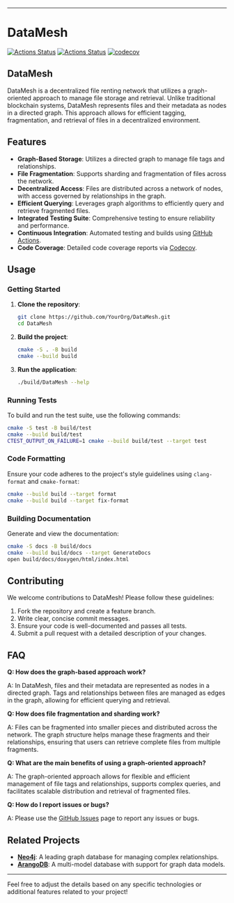 
---

# DataMesh

[![Actions Status](https://github.com/riken127/DataMesh/workflows/Build/badge.svg)](https://github.com/riken127/data-mesh/actions)
[![Actions Status](https://github.com/riken127/DataMesh/workflows/CodeQuality/badge.svg)](https://github.com/riken127/data-mesh/actions)
[![codecov](https://codecov.io/gh/YourOrg/DataMesh/branch/main/graph/badge.svg)](https://codecov.io/gh/riken127/DataMesh)

## DataMesh

DataMesh is a decentralized file renting network that utilizes a graph-oriented approach to manage file storage and retrieval. Unlike traditional blockchain systems, DataMesh represents files and their metadata as nodes in a directed graph. This approach allows for efficient tagging, fragmentation, and retrieval of files in a decentralized environment.

## Features

- **Graph-Based Storage**: Utilizes a directed graph to manage file tags and relationships.
- **File Fragmentation**: Supports sharding and fragmentation of files across the network.
- **Decentralized Access**: Files are distributed across a network of nodes, with access governed by relationships in the graph.
- **Efficient Querying**: Leverages graph algorithms to efficiently query and retrieve fragmented files.
- **Integrated Testing Suite**: Comprehensive testing to ensure reliability and performance.
- **Continuous Integration**: Automated testing and builds using [GitHub Actions](https://help.github.com/en/actions/).
- **Code Coverage**: Detailed code coverage reports via [Codecov](https://codecov.io).

## Usage

### Getting Started

1. **Clone the repository**:
   ```bash
   git clone https://github.com/YourOrg/DataMesh.git
   cd DataMesh
   ```

2. **Build the project**:
   ```bash
   cmake -S . -B build
   cmake --build build
   ```

3. **Run the application**:
   ```bash
   ./build/DataMesh --help
   ```

### Running Tests

To build and run the test suite, use the following commands:

```bash
cmake -S test -B build/test
cmake --build build/test
CTEST_OUTPUT_ON_FAILURE=1 cmake --build build/test --target test
```

### Code Formatting

Ensure your code adheres to the project's style guidelines using `clang-format` and `cmake-format`:

```bash
cmake --build build --target format
cmake --build build --target fix-format
```

### Building Documentation

Generate and view the documentation:

```bash
cmake -S docs -B build/docs
cmake --build build/docs --target GenerateDocs
open build/docs/doxygen/html/index.html
```

## Contributing

We welcome contributions to DataMesh! Please follow these guidelines:

1. Fork the repository and create a feature branch.
2. Write clear, concise commit messages.
3. Ensure your code is well-documented and passes all tests.
4. Submit a pull request with a detailed description of your changes.

## FAQ

**Q: How does the graph-based approach work?**

A: In DataMesh, files and their metadata are represented as nodes in a directed graph. Tags and relationships between files are managed as edges in the graph, allowing for efficient querying and retrieval.

**Q: How does file fragmentation and sharding work?**

A: Files can be fragmented into smaller pieces and distributed across the network. The graph structure helps manage these fragments and their relationships, ensuring that users can retrieve complete files from multiple fragments.

**Q: What are the main benefits of using a graph-oriented approach?**

A: The graph-oriented approach allows for flexible and efficient management of file tags and relationships, supports complex queries, and facilitates scalable distribution and retrieval of fragmented files.

**Q: How do I report issues or bugs?**

A: Please use the [GitHub Issues](https://github.com/YourOrg/DataMesh/issues) page to report any issues or bugs.

## Related Projects

- [**Neo4j**](https://neo4j.com/): A leading graph database for managing complex relationships.
- [**ArangoDB**](https://www.arangodb.com/): A multi-model database with support for graph data models.

---

Feel free to adjust the details based on any specific technologies or additional features related to your project!
